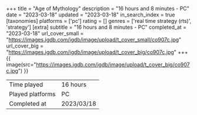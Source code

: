 +++
title = "Age of Mythology"
description = "16 hours and 8 minutes - PC"
date = "2023-03-18"
updated = "2023-03-18"
in_search_index = true
[taxonomies]
platforms = ['pc']
rating = []
genres = ['real time strategy (rts)', 'strategy']
[extra]
subtitle = "16 hours and 8 minutes - PC"
completed_at = "2023-03-18"
url_cover_small = "https://images.igdb.com/igdb/image/upload/t_cover_small/co907c.jpg"
url_cover_big = "https://images.igdb.com/igdb/image/upload/t_cover_big/co907c.jpg"
+++
{{ image(src="https://images.igdb.com/igdb/image/upload/t_cover_big/co907c.jpg") }}

|              |            |
| ------------ | ---------- |
| Time played  | 16 hours |
| Played platforms    | PC |
| Completed at | 2023/03/18 |


